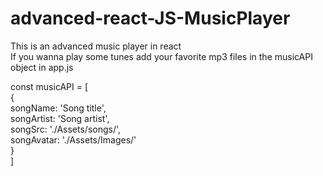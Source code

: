# advanced-react-JS-MusicPlayer

This is an advanced music player in react <br>
If you wanna play some tunes add your favorite mp3 files in the musicAPI object in app.js
<p>
const musicAPI = [ <br>
    { <br>
      songName: 'Song title', <br>
      songArtist: 'Song artist', <br>
      songSrc: './Assets/songs/', <br>
      songAvatar: './Assets/Images/' <br>
    }<br>
    ]<br>
</p>
